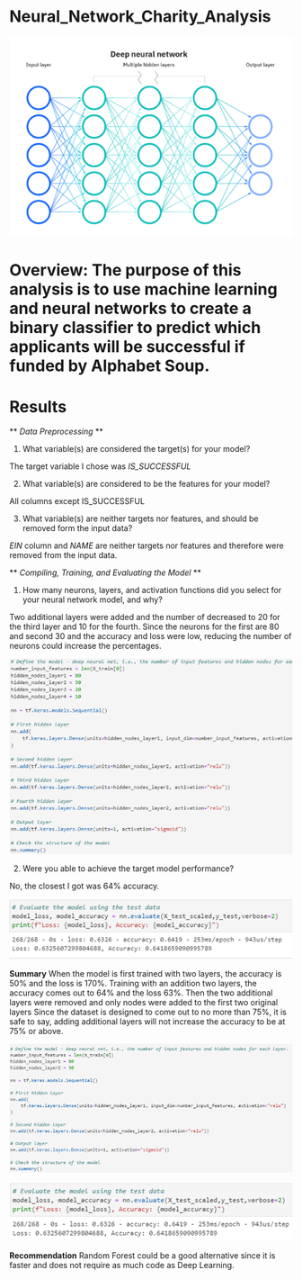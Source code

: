 # **Neural_Network_Charity_Analysis**

![nn](Images/nn.png)

# **Overview:** The purpose of this analysis is to use machine learning and neural networks to create a binary classifier to predict which applicants will be successful if funded by Alphabet Soup. 


# **Results**

** *Data Preprocessing* **

1. What variable(s) are considered the target(s) for your model?

The target variable I chose was *IS_SUCCESSFUL*

2. What variable(s) are considered to be the features for your model?

All columns except IS_SUCCESSFUL

3. What variable(s) are neither targets nor features, and should be removed form the input data?

*EIN* column and *NAME* are neither targets nor features and therefore were removed from the input data. 

** *Compiling, Training, and Evaluating the Model* **

1. How many neurons, layers, and activation functions did you select for your neural      network model, and why?

Two additional layers were added and the number of decreased to 20 for the third layer and 10 for the fourth. Since the neurons for the first are 80 and second 30 and the accuracy and loss were low, reducing the number of neurons could increase the percentages. 

![added_layers](Images/added_layers.png)

2. Were you able to achieve the target model performance?

No, the closest I got was 64% accuracy.

![second_train](Images/second_train.png)

**Summary**
When the model is first trained with two layers, the accuracy is 50% and the loss is 170%. Training with an addition two layers, the accuracy comes out to 64% and the loss 63%. Then the two additional layers were removed and only nodes were added to the first two original layers Since the dataset is designed to come out to no more than 75%, it is safe to say, adding additional layers will not increase the accuracy to be at 75% or above. 

![original_layers](Images/original_layers.png)

![first_train](Images/first_train.png)

**Recommendation**
Random Forest could be a good alternative since it is faster and does not require as much code as Deep Learning. 

